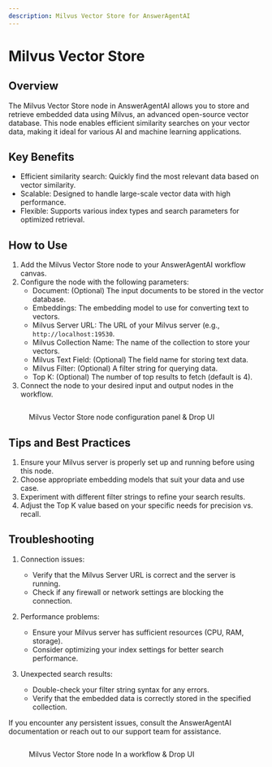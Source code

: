 ```yaml
---
description: Milvus Vector Store for AnswerAgentAI
---
```


# Milvus Vector Store

## Overview

The Milvus Vector Store node in AnswerAgentAI allows you to store and retrieve embedded data using Milvus, an advanced open-source vector database. This node enables efficient similarity searches on your vector data, making it ideal for various AI and machine learning applications.

## Key Benefits

-   Efficient similarity search: Quickly find the most relevant data based on vector similarity.
-   Scalable: Designed to handle large-scale vector data with high performance.
-   Flexible: Supports various index types and search parameters for optimized retrieval.

## How to Use

1. Add the Milvus Vector Store node to your AnswerAgentAI workflow canvas.
2. Configure the node with the following parameters:
    - Document: (Optional) The input documents to be stored in the vector database.
    - Embeddings: The embedding model to use for converting text to vectors.
    - Milvus Server URL: The URL of your Milvus server (e.g., `http://localhost:19530`.
    - Milvus Collection Name: The name of the collection to store your vectors.
    - Milvus Text Field: (Optional) The field name for storing text data.
    - Milvus Filter: (Optional) A filter string for querying data.
    - Top K: (Optional) The number of top results to fetch (default is 4).
3. Connect the node to your desired input and output nodes in the workflow.

<!-- TODO: Add a screenshot of the Milvus Vector Store node configuration panel -->
<figure><img src="/.gitbook/assets/screenshots/milvus.png" alt="" /><figcaption><p> Milvus Vector Store node configuration panel  &#x26; Drop UI</p></figcaption></figure>

## Tips and Best Practices

1. Ensure your Milvus server is properly set up and running before using this node.
2. Choose appropriate embedding models that suit your data and use case.
3. Experiment with different filter strings to refine your search results.
4. Adjust the Top K value based on your specific needs for precision vs. recall.

## Troubleshooting

1. Connection issues:

    - Verify that the Milvus Server URL is correct and the server is running.
    - Check if any firewall or network settings are blocking the connection.

2. Performance problems:

    - Ensure your Milvus server has sufficient resources (CPU, RAM, storage).
    - Consider optimizing your index settings for better search performance.

3. Unexpected search results:
    - Double-check your filter string syntax for any errors.
    - Verify that the embedded data is correctly stored in the specified collection.

If you encounter any persistent issues, consult the AnswerAgentAI documentation or reach out to our support team for assistance.

<!-- TODO: Add a screenshot of a sample workflow using the Milvus Vector Store node -->
<figure><img src="/.gitbook/assets/screenshots/milvusinaworkflow.png" alt="" /><figcaption><p> Milvus Vector Store node In a workflow  &#x26; Drop UI</p></figcaption></figure>
